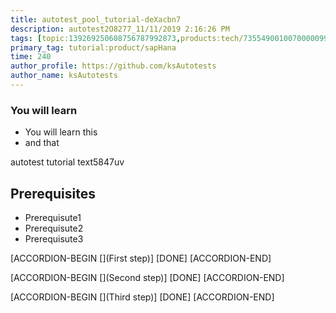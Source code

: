 ```yaml
---
title: autotest_pool_tutorial-deXacbn7
description: autotest2O8277_11/11/2019 2:16:26 PM
tags: [topic:139269250608756787992873,products:tech/73554900100700000996,tutorial:experience/advanced]
primary_tag: tutorial:product/sapHana
time: 240
author_profile: https://github.com/ksAutotests
author_name: ksAutotests
---
```

### You will learn
- You will learn this
- and that

autotest tutorial text5847uv

## Prerequisites
- Prerequisute1
- Prerequisute2
- Prerequisute3

[ACCORDION-BEGIN [](First step)]
[DONE]
[ACCORDION-END]

[ACCORDION-BEGIN [](Second step)]
[DONE]
[ACCORDION-END]

[ACCORDION-BEGIN [](Third step)]
[DONE]
[ACCORDION-END]

